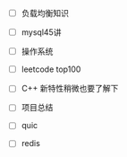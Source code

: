- [ ] 负载均衡知识
- [ ] mysql45讲
- [ ] 操作系统
- [ ] leetcode top100
- [ ] C++ 新特性稍微也要了解下
- [ ] 项目总结
- [ ] quic
- [ ] redis

